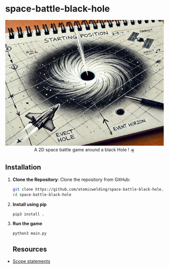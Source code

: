 # space-battle-black-hole

<p align="center">
   <img src="rsrc/2.jpg" width="600" height="400"></img> <br>
   A 2D space battle game around a black Hole ! 🛸

</p>


## Installation 


1. **Clone the Repository**:
   Clone the repository from GitHub:

   ```bash
   git clone https://github.com/atomicwelding/space-battle-black-hole.git
   cd space-battle-black-hole
   ```
   
2. **Install using pip**
   ```bash
   pip3 install .
   ```

3. **Run the game**
   ```bash
   python3 main.py
   ```


   ## Resources

- [Scope statements](rsrc/scope-statements.pdf)


